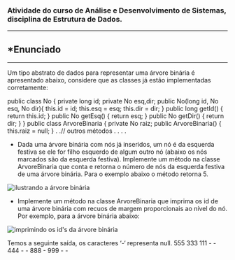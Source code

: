 ### Atividade do curso de Análise e Desenvolvimento de Sistemas, disciplina de Estrutura de Dados.

---
## ***Enunciado**
---

Um tipo abstrato de dados para representar uma árvore binária é apresentado abaixo, considere que as classes já estão implementadas corretamente:

public class No {
 private long id; 
 private No esq,dir; 
 public No(long id, No esq, No dir){
 this.id = id; this.esq = esq; this.dir = dir;
 }
 public long getId() { return this.id; }
 public No getEsq() { return esq; }
 public No getDir() { return dir; }
}
public class ArvoreBinaria {
 private No raiz;
 public ArvoreBinaria() { this.raiz = null; }
. .// outros métodos . . . .

- Dada uma árvore binária com nós já inseridos, um nó é da esquerda festiva se ele for filho esquerdo de algum outro nó (abaixo os nós marcados são da esquerda festiva). Implemente um método na classe ArvoreBinaria que conta e retorna o número de nós da esquerda festiva de uma árvore binária. Para o exemplo abaixo o método retorna 5.

![ilustrando a árvore binária](/arvore-binaria-java/img/arvore1.JPG)

- Implemente um método na classe ArvoreBinaria que imprima os id de uma 
árvore binária com recuos de margem proporcionais ao nível do nó. Por exemplo, 
para a árvore binária abaixo:

![imprimindo os id's da árvore binária](//arvore-binaria-java/img/arvore2.JPG)

Temos a seguinte saída, os caracteres ‘-‘ representa null.
555
    333
        111
            -
            -
        444
            -
            -
    888
        -
        999
            -
            -